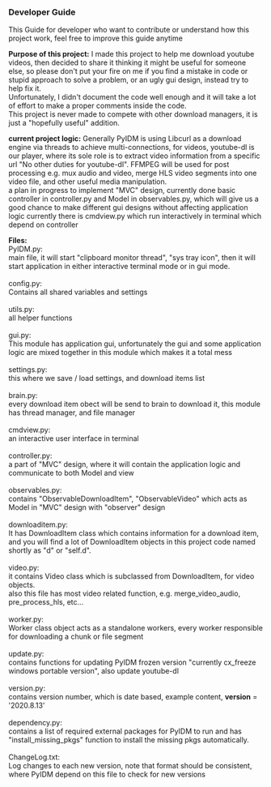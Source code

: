 ### Developer Guide

This Guide for developer who want to contribute or understand how this project work, feel free to improve this guide anytime


**Purpose of this project:**
	I made this project to help me download youtube videos, then decided to share it thinking it might
	be useful for someone else, so please don't put your fire on me if you find a mistake in code or stupid
	approach to solve a problem, or an ugly gui design, instead try to help fix it.<br>
	Unfortunately, I didn't document the code well enough and it will take a lot of effort to make a proper 
	comments inside the code. <br>
	This project is never made to compete with other download managers, it is just a "hopefully useful" addition.


**current project logic:**
	Generally PyIDM is using Libcurl as a download engine via threads to achieve multi-connections,
	for videos, youtube-dl is our player, where its sole role is to extract video information from
	a specific url "No other duties for youtube-dl".
	FFMPEG will be used for post processing e.g. mux audio and video, merge HLS video segments 
	into one video file, and other useful media manipulation. <br>
	a plan in progress to implement "MVC" design, currently done basic controller in controller.py and Model in 
	observables.py, which will give us a good chance to make different gui designs without affecting application logic
	currently there is cmdview.py which run interactively in terminal which depend on controller

**Files:** <br>
	PyIDM.py: 	<br>
		main file, it will start "clipboard monitor thread", "sys tray icon", then it will start application 
		in either interactive terminal mode or in gui mode. <br><br>
	config.py:<br>
		Contains all shared variables and settings<br><br>
	utils.py:<br>
		all helper functions <br><br>
	gui.py:<br>
		This module has application gui, unfortunately the gui and some application logic are mixed together in this 
		module which makes it a total mess<br><br>
	settings.py:<br>
		this where we save / load settings, and download items list<br><br>
	brain.py:<br>
		every download item obect will be send to brain to download it, this module has thread manager, and file manager<br><br>
	cmdview.py:<br>
		an interactive user interface in terminal <br><br>
	controller.py:<br>
		a part of "MVC" design, where it will contain the application logic and communicate to both Model and view<br><br>
	observables.py:<br>
		contains "ObservableDownloadItem", "ObservableVideo" which acts as Model in "MVC" design with "observer" design<br><br>
	downloaditem.py:<br>
		It has DownloadItem class which contains information for a download item, and you will find a lot of DownloadItem objects in this 
		project code named shortly as "d" or "self.d".<br><br>
	video.py:<br>
		it contains Video class which is subclassed from DownloadItem, for video objects.<br>
		also this file has most video related function, e.g. merge_video_audio, pre_process_hls, etc...<br><br>
	worker.py:<br>
		Worker class object acts as a standalone workers, every worker responsible for downloading a chunk or file segment<br><br>
	update.py:<br>
		contains functions for updating PyIDM frozen version "currently cx_freeze windows portable version", also update youtube-dl<br><br>
	version.py:<br>
		contains version number, which is date based, example content, __version__ = '2020.8.13'<br><br>
	dependency.py:<br>
		contains a list of required external packages for PyIDM to run and has "install_missing_pkgs" function to install the missing pkgs
		automatically.<br><br>
	ChangeLog.txt:<br>
		Log changes to each new version, note that format should be consistent, where PyIDM depend on this file to check for new versions<br><br>


		




